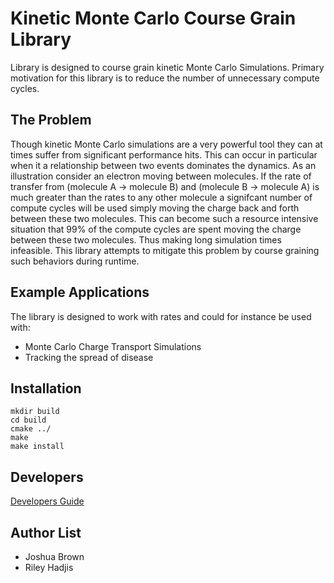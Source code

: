 # Kinetic Monte Carlo Course Grain Library 
Library is designed to course grain kinetic Monte Carlo Simulations. Primary motivation for this library is to reduce the number of unnecessary compute cycles. 

## The Problem

Though kinetic Monte Carlo simulations are a very powerful tool they can at times suffer from significant performance hits. This can occur in particular when it a relationship between two events dominates the dynamics. As an illustration consider an electron moving between molecules. If the rate of transfer from (molecule A -> molecule B) and (molecule B -> molecule A) is much greater than the rates to any other molecule a signifcant number of compute cycles will be used simply moving the charge back and forth between these two molecules. This can become such a resource intensive situation that 99% of the compute cycles are spent moving the charge between these two molecules. Thus making long simulation times infeasible. This library attempts to mitigate this problem by course graining such behaviors during runtime.  

## Example Applications

The library is designed to work with rates and could for instance be used with:
 * Monte Carlo Charge Transport Simulations
 * Tracking the spread of disease

## Installation 

    mkdir build
    cd build
    cmake ../
    make 
    make install

## Developers

[Developers Guide](doc/DEVELOPERS_GUIDE.md)

## Author List

* Joshua Brown
* Riley Hadjis
